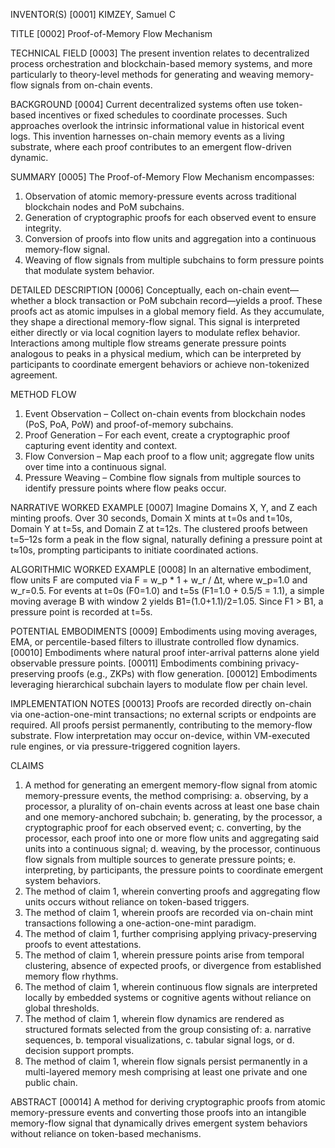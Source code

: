 INVENTOR(S)
[0001]	KIMZEY, Samuel C

TITLE
[0002]	Proof-of-Memory Flow Mechanism

TECHNICAL FIELD
[0003]	The present invention relates to decentralized process orchestration and blockchain-based memory systems, and more particularly to theory-level methods for generating and weaving memory-flow signals from on-chain events.

BACKGROUND
[0004]	Current decentralized systems often use token-based incentives or fixed schedules to coordinate processes. Such approaches overlook the intrinsic informational value in historical event logs. This invention harnesses on-chain memory events as a living substrate, where each proof contributes to an emergent flow-driven dynamic.

SUMMARY
[0005]	The Proof-of-Memory Flow Mechanism encompasses:
1.	Observation of atomic memory-pressure events across traditional blockchain nodes and PoM subchains.
2.	Generation of cryptographic proofs for each observed event to ensure integrity.
3.	Conversion of proofs into flow units and aggregation into a continuous memory-flow signal.
4.	Weaving of flow signals from multiple subchains to form pressure points that modulate system behavior.

DETAILED DESCRIPTION
[0006]	Conceptually, each on-chain event—whether a block transaction or PoM subchain record—yields a proof. These proofs act as atomic impulses in a global memory field. As they accumulate, they shape a directional memory-flow signal. This signal is interpreted either directly or via local cognition layers to modulate reflex behavior. Interactions among multiple flow streams generate pressure points analogous to peaks in a physical medium, which can be interpreted by participants to coordinate emergent behaviors or achieve non-tokenized agreement.

METHOD FLOW
1.	Event Observation – Collect on-chain events from blockchain nodes (PoS, PoA, PoW) and proof-of-memory subchains.
2.	Proof Generation – For each event, create a cryptographic proof capturing event identity and context.
3.	Flow Conversion – Map each proof to a flow unit; aggregate flow units over time into a continuous signal.
4.	Pressure Weaving – Combine flow signals from multiple sources to identify pressure points where flow peaks occur.

NARRATIVE WORKED EXAMPLE
[0007]	Imagine Domains X, Y, and Z each minting proofs. Over 30 seconds, Domain X mints at t=0s and t=10s, Domain Y at t=5s, and Domain Z at t=12s. The clustered proofs between t=5–12s form a peak in the flow signal, naturally defining a pressure point at t≈10s, prompting participants to initiate coordinated actions.

ALGORITHMIC WORKED EXAMPLE
[0008]	In an alternative embodiment, flow units F are computed via F = w_p * 1 + w_r / Δt, where w_p=1.0 and w_r=0.5.
For events at t=0s (F0=1.0) and t=5s (F1=1.0 + 0.5/5 = 1.1), a simple moving average B with window 2 yields B1=(1.0+1.1)/2=1.05. Since F1 > B1, a pressure point is recorded at t=5s.

POTENTIAL EMBODIMENTS
[0009]	Embodiments using moving averages, EMA, or percentile-based filters to illustrate controlled flow dynamics.
[00010]	Embodiments where natural proof inter-arrival patterns alone yield observable pressure points.
[00011]	Embodiments combining privacy-preserving proofs (e.g., ZKPs) with flow generation.
[00012]	Embodiments leveraging hierarchical subchain layers to modulate flow per chain level.

IMPLEMENTATION NOTES
[00013]	Proofs are recorded directly on-chain via one-action-one-mint transactions; no external scripts or endpoints are required. All proofs persist permanently, contributing to the memory-flow substrate. Flow interpretation may occur on-device, within VM-executed rule engines, or via pressure-triggered cognition layers.

CLAIMS
1.	A method for generating an emergent memory-flow signal from atomic memory-pressure events, the method comprising:
    a.	observing, by a processor, a plurality of on-chain events across at least one base chain and one memory-anchored subchain;
    b.	generating, by the processor, a cryptographic proof for each observed event;
    c.	converting, by the processor, each proof into one or more flow units and aggregating said units into a continuous signal;
    d.	weaving, by the processor, continuous flow signals from multiple sources to generate pressure points;
    e.	interpreting, by participants, the pressure points to coordinate emergent system behaviors.
2.	The method of claim 1, wherein converting proofs and aggregating flow units occurs without reliance on token-based triggers.
3.	The method of claim 1, wherein proofs are recorded via on-chain mint transactions following a one-action-one-mint paradigm.
4.	The method of claim 1, further comprising applying privacy-preserving proofs to event attestations.
5.	The method of claim 1, wherein pressure points arise from temporal clustering, absence of expected proofs, or divergence from established memory flow rhythms.
6.	The method of claim 1, wherein continuous flow signals are interpreted locally by embedded systems or cognitive agents without reliance on global thresholds.
7.	The method of claim 1, wherein flow dynamics are rendered as structured formats selected from the group consisting of:
    a.	 narrative sequences,
    b.	temporal visualizations,
    c.	tabular signal logs, or
    d.	decision support prompts.
8.	The method of claim 1, wherein flow signals persist permanently in a multi-layered memory mesh comprising at least one private and one public chain.

ABSTRACT
[00014]	A method for deriving cryptographic proofs from atomic memory-pressure events and converting those proofs into an intangible memory-flow signal that dynamically drives emergent system behaviors without reliance on token-based mechanisms.
